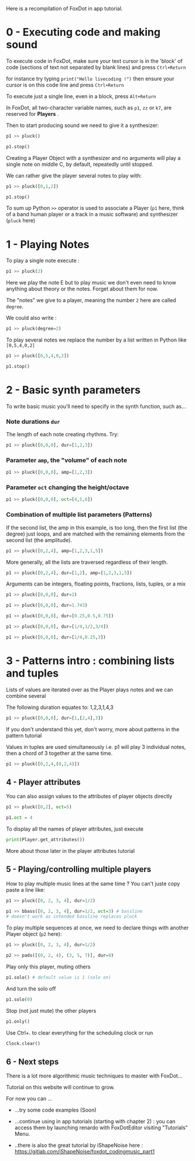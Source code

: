 Here is a recompilation of FoxDot in app tutorial.

# 0 - Executing code and making sound

To execute code in FoxDot, make sure your text cursor is in the 'block' of code
(sections of text not separated by blank lines) and press `Ctrl+Return`

for instance try typing `print("Hello livecoding !")` then ensure your cursor is on this code line and press `Ctrl+Return`

To execute just a single line, even in a block, press `Alt+Return`

In FoxDot, all two-character variable names, such as `p1`, `zz` or `k7`, are reserved for **Players** .

Then to start producing sound we need to give it a synthesizer:

```python
p1 >> pluck()

p1.stop()
```

Creating a Player Object with a synthesizer and no arguments will play a single note on middle C, by default, repeatedly until stopped.

We can rather give the player several notes to play with:

```python
p1 >> pluck([0,1,2])

p1.stop()
```

To sum up Python `>>` operator is used to associate a Player (`p1` here,  think of a band human player or a track in a music software) and synthesizer (`pluck` here)

# 1 - Playing Notes

To play a single note execute :

```python
p1 >> pluck(2)
```

Here we play the note E but to play music we don't even need to know anything about theory or the notes. Forget about them for now.

The "notes" we give to a player, meaning the number `2` here are called `degree`.

We could also write :

```python
p1 >> pluck(degree=2)
```

To play several notes we replace the number by a list written in Python like `[0,5,4,0,2]`

```python
p1 >> pluck([0,5,4,0,2])

p1.stop()
```

# 2 - Basic synth parameters

To write basic music you’ll need to specify in the synth function, such as...

### Note durations `dur`

The length of each note creating rhythms. Try:

```python
p1 >> pluck([0,0,0], dur=[1,2,3])
```

### Parameter `amp`, the "volume" of each note

```python
p1 >> pluck([0,0,0], amp=[1,2,3])
```

### Parameter `oct` changing the height/octave

```python
p1 >> pluck([0,0,0], oct=[4,5,6])
```

### Combination of multiple list parameters (Patterns)

If the second list, the amp in this example, is too long, then the first list (the degree) just loops, and are matched with the remaining elements from the second list (the amplitude).

```python
p1 >> pluck([0,2,4], amp=[1,2,3,1,5])
```

More generally, all the lists are traversed regardless of their length.

```python
p1 >> pluck([0,2,4], dur=[1,2], amp=[1,2,3,1,5])
```

Arguments can be integers, floating points, fractions, lists,
tuples, or a mix

```python
p1 >> pluck([0,0,0], dur=2)

p1 >> pluck([0,0,0], dur=1.743)

p1 >> pluck([0,0,0], dur=[0.25,0.5,0.75])

p1 >> pluck([0,0,0], dur=[1/4,1/2,3/4])

p1 >> pluck([0,0,0], dur=[1/4,0.25,3])
```

# 3 - Patterns intro : combining lists and tuples

Lists of values are iterated over as the Player plays notes and we can combine several

The following duration equates to:  1,2,3,1,4,3

```python
p1 >> pluck([0,0,0], dur=[1,[2,4],3])
```

If you don't understand this yet, don't worry, more about patterns in the pattern tutorial

Values in tuples are used simultaneously i.e. p1 will play 3 individual notes, then a chord of 3 together at the same time.
```python
p1 >> pluck([0,2,4,(0,2,4)])
```

## 4 - Player attributes

You can also assign values to the attributes of player objects directly

```python
p1 >> pluck([0,2], oct=5)

p1.oct = 4
```

To display all the names of player attributes, just execute

```python
print(Player.get_attributes())
```

More about those later in the player attributes tutorial

## 5 - Playing/controlling multiple players

How to play multiple music lines at the same time ? You can't juste copy paste a line like:

```python
p1 >> pluck([0, 2, 3, 4], dur=1/2)

p1 >> bbass([0, 2, 3, 4], dur=1/2, oct=3) # bassline
# doesn't work as intended bassline replaces pluck
```

To play multiple sequences at once, we need to declare things with another Player object (`p2` here):

```python
p1 >> pluck([0, 2, 3, 4], dur=1/2)

p2 >> pads([(0, 2, 4), (3, 5, 7)], dur=8)
```

Play only this player, muting others
```python
p1.solo() # default value is 1 (solo on)
```

And turn the solo off
```python
p1.solo(0)
```

Stop (not just mute) the other players
```python
p1.only()
```

Use Ctrl+. to clear everything for the scheduling clock or run
```python
Clock.clear()
```

## 6 - Next steps

There is a lot more algorithmic music techniques to master with FoxDot...

Tutorial on this website will continue to grow.

For now you can ...

- ...try some code examples (Soon)

- ...continue using in app tutorials (starting with chapter 2) : you can access them by launching renardo with FoxDotEditor visiting "Tutorials" Menu.

- ..there is also the great tutorial by iShapeNoise here : https://gitlab.com/iShapeNoise/foxdot_codingmusic_part1

